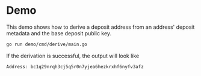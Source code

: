 # Demo

This demo shows how to derive a deposit address from an address' deposit metadata and the base deposit public key. 

```bash
go run demo/cmd/derive/main.go
```

If the derivation is successful, the output will look like
```shell
Address: bc1q29nrqh3cj5q5r0n7yjea6hezkrxhf6nyfv3afz
```